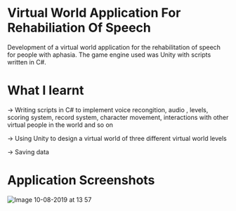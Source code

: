 # Virtual World Application For Rehabiliation Of Speech

Development of a virtual world application for the rehabilitation of speech for people with aphasia. The game engine used was Unity with scripts written in C#.

# What I learnt

-> Writing scripts in C# to implement voice recongition, audio , levels, scoring system, record system, character movement, interactions with other virtual people in the world and so on

-> Using Unity to design a virtual world of three different virtual world levels

-> Saving data

# Application Screenshots

![Image 10-08-2019 at 13 57](https://user-images.githubusercontent.com/37848112/62822113-ea1fd300-bb76-11e9-9a1a-485dc96b564f.jpg)
